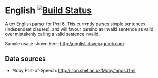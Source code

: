 # English [![Build Status](https://travis-ci.org/davepagurek/English.svg?branch=master)](https://travis-ci.org/davepagurek/English)

A toy English parser for Perl 6. This currently parses simple sentences (independent clauses), and will favour parsing an invalid sentence as valid over mistakenly calling a valid sentence invalid.

Sample usage shown here: http://english.davepagurek.com

## Data sources
- Moby Part-of-Speech: http://icon.shef.ac.uk/Moby/mpos.html
